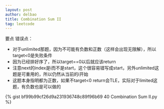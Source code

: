 ```yaml
---
layout: post
author: delbao
title: Combination Sum II 
tag: leetcode
---
```


要点
错误点：
 
- 对于unlimited那题，因为不可能有负数和正数（这样会出现无限解），所以target<0是失败条件
- 因为已经排好序了，所以target==0以后就应该return
- 注意next的index是i而不是start，这个很容易错写成start，另外unlimited这题是可重用的，所以仍然从当前的i开始
- 这题本身指明都为正数，如果不target<0 return会TLE，实际对于limited这题，有负数也是可以做的

{% gist bf99b99cf26d9a231936748c89f96b69 40 Combination Sum II.py %}
